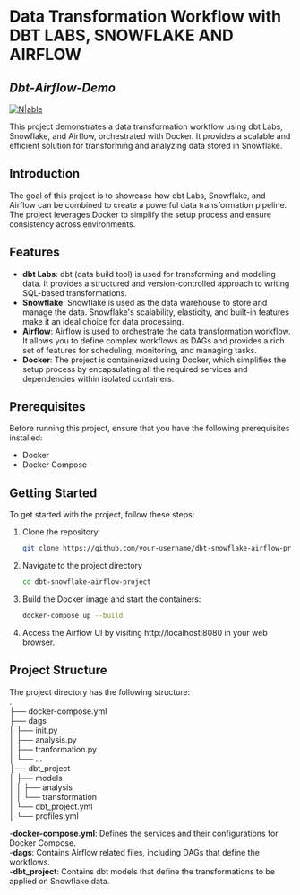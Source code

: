 # Data Transformation Workflow with DBT LABS, SNOWFLAKE AND AIRFLOW

## _Dbt-Airflow-Demo_

[![N|able](https://user-images.githubusercontent.com/76805373/152945012-5d715499-4498-4d8b-85c7-b5b8a6b82da9.png)](https://www.n-able.biz/)

This project demonstrates a data transformation workflow using dbt Labs, Snowflake, and Airflow, orchestrated with Docker. It provides a scalable and efficient solution for transforming and analyzing data stored in Snowflake.

## Introduction

The goal of this project is to showcase how dbt Labs, Snowflake, and Airflow can be combined to create a powerful data transformation pipeline. The project leverages Docker to simplify the setup process and ensure consistency across environments.

## Features

- **dbt Labs**: dbt (data build tool) is used for transforming and modeling data. It provides a structured and version-controlled approach to writing SQL-based transformations.
- **Snowflake**: Snowflake is used as the data warehouse to store and manage the data. Snowflake's scalability, elasticity, and built-in features make it an ideal choice for data processing.
- **Airflow**: Airflow is used to orchestrate the data transformation workflow. It allows you to define complex workflows as DAGs and provides a rich set of features for scheduling, monitoring, and managing tasks.
- **Docker**: The project is containerized using Docker, which simplifies the setup process by encapsulating all the required services and dependencies within isolated containers.

## Prerequisites

Before running this project, ensure that you have the following prerequisites installed:

- Docker
- Docker Compose

## Getting Started

To get started with the project, follow these steps:

1. Clone the repository:

   ```bash
   git clone https://github.com/your-username/dbt-snowflake-airflow-project.git

2. Navigate to the project directory
   ```bash
   cd dbt-snowflake-airflow-project

3. Build the Docker image and start the containers:
   ```bash
   docker-compose up --build

4. Access the Airflow UI by visiting http://localhost:8080 in your web browser.

## Project Structure

The project directory has the following structure:  
.  
├── docker-compose.yml  
├── dags  
│   ├── init.py  
│   ├── analysis.py  
│   ├── tranformation.py  
│   └── ...  
├── dbt_project  
│   ├── models  
│   │   ├── analysis  
│   │   └── transformation  
│   └── dbt_project.yml  
│   └── profiles.yml  
  
-**docker-compose.yml**: Defines the services and their configurations for Docker Compose.  
-**dags**: Contains Airflow related files, including DAGs that define the workflows.  
-**dbt_project**: Contains dbt models that define the transformations to be applied on Snowflake data.  



